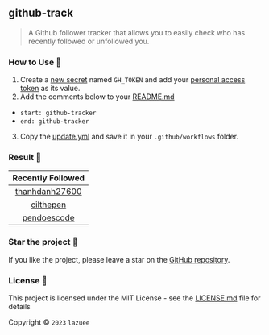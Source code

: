 ## github-track

> A Github follower tracker that allows you to easily check who has recently followed or unfollowed you.

### How to Use 🤔

1. Create a [new secret](../../settings/secrets/actions/new) named `GH_TOKEN` and add your [personal access token](https://github.com/settings/tokens/new?description=github-tracker&scopes=repo,gist) as its value.
2. Add the comments below to your [README.md](README.md?plain=1#L15)
- `start: github-tracker`
- `end: github-tracker`
3. Copy the [update.yml](./.github/workflows/update.yml) and save it in your `.github/workflows` folder.

### Result 🎉

<!-- start: github-tracker -->
| Recently Followed |
| :---: |
| [thanhdanh27600](https://github.com/thanhdanh27600) |
| [cilthepen](https://github.com/cilthepen) |
| [pendoescode](https://github.com/pendoescode) |
<!-- end: github-tracker -->

### Star the project 🌟

If you like the project, please leave a star on the [GitHub repository](../../).

### License 🔑

This project is licensed under the MIT License - see the [LICENSE.md](LICENSE.md) file for details

Copyright © `2023` `lazuee`
